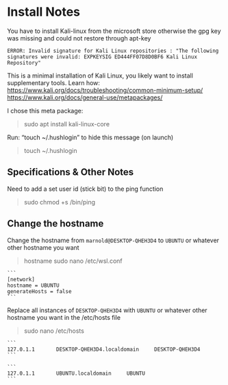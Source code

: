 # Install Notes

You have to install Kali-linux from the microsoft store otherwise the gpg key was missing and could not restore through apt-key

`ERROR: Invalid signature for Kali Linux repositories : "The following signatures were invalid: EXPKEYSIG ED444FF07D8D0BF6 Kali Linux Repository"`

This is a minimal installation of Kali Linux, you likely
want to install supplementary tools. Learn how:
<https://www.kali.org/docs/troubleshooting/common-minimum-setup/>
<https://www.kali.org/docs/general-use/metapackages/>

I chose this meta package:

> sudo apt install kali-linux-core

Run: “touch ~/.hushlogin” to hide this message (on launch)
> touch ~/.hushlogin

## Specifications & Other Notes

Need to add a set user id (stick bit) to the ping function

> sudo chmod +s /bin/ping

## Change the hostname

Change the hostname from `marnold@DESKTOP-QHEH3D4` to `UBUNTU` or whatever other hostname you want

> hostname
> sudo nano /etc/wsl.conf

    ```
    [network]
    hostname = UBUNTU
    generateHosts = false
    ```

Replace all instances of `DESKTOP-QHEH3D4` with `UBUNTU` or whatever other hostname you want in the /etc/hosts file

> sudo nano /etc/hosts

    ```
    127.0.1.1       DESKTOP-QHEH3D4.localdomain     DESKTOP-QHEH3D4
    ```

    ```
    127.0.1.1       UBUNTU.localdomain     UBUNTU
    ```
